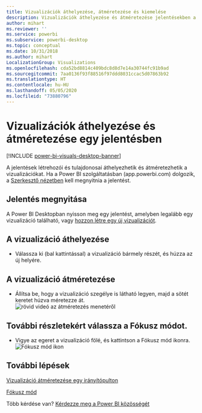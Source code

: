 ```yaml
---
title: Vizualizációk áthelyezése, átméretezése és kiemelése
description: Vizualizációk áthelyezése és átméretezése jelentésekben a Power BI szolgáltatásban és a Power BI Desktopban
author: mihart
ms.reviewer: ''
ms.service: powerbi
ms.subservice: powerbi-desktop
ms.topic: conceptual
ms.date: 10/31/2018
ms.author: mihart
LocalizationGroup: Visualizations
ms.openlocfilehash: cda52bd8814c409bdc8d8d7e14a30744fc91b9ad
ms.sourcegitcommit: 7aa0136f93f88516f97ddd8031ccac5d07863b92
ms.translationtype: HT
ms.contentlocale: hu-HU
ms.lasthandoff: 05/05/2020
ms.locfileid: "73880796"
---
```

# <a name="move-and-resize-a-visualization-in-a-report"></a>Vizualizációk áthelyezése és átméretezése egy jelentésben

[!INCLUDE [power-bi-visuals-desktop-banner](../includes/power-bi-visuals-desktop-banner.md)]

A jelentések létrehozói és tulajdonosai áthelyezhetik és átméretezhetik a vizualizációkat. Ha a Power BI szolgáltatásban (app.powerbi.com) dolgozik, a [Szerkesztő nézetben](../service-interact-with-a-report-in-editing-view.md) kell megnyitnia a jelentést. 

## <a name="open-the-report"></a>Jelentés megnyitása
A Power BI Desktopban nyisson meg egy jelentést, amelyben legalább egy vizualizáció található, vagy [hozzon létre egy új vizualizációt](power-bi-report-add-visualizations-i.md). 

## <a name="move-the-visualization"></a>A vizualizáció áthelyezése
* Válassza ki (bal kattintással) a vizualizáció bármely részét, és húzza az új helyére.

## <a name="resize-the-visualization"></a>A vizualizáció átméretezése
* Állítsa be, hogy a vizualizáció szegélye is látható legyen, majd a sötét keretet húzva méretezze át.  
  ![rövid videó az átméretezés menetéről](media/power-bi-visualization-move-and-resize/untitled.gif)

## <a name="select-focus-mode-to-see-more-detail"></a>További részletekért válassza a Fókusz módot.
* Vigye az egeret a vizualizáció fölé, és kattintson a Fókusz mód ikonra.
  ![Fókusz mód ikon](media/power-bi-visualization-move-and-resize/pbi_popouticon.jpg)

## <a name="next-steps"></a>További lépések
[Vizualizáció átméretezése egy irányítópulton](../service-dashboard-edit-tile.md)  

[Fókusz mód](../consumer/end-user-focus.md)

Több kérdése van? [Kérdezze meg a Power BI közösségét](https://community.powerbi.com/)